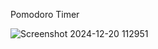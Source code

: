 Pomodoro Timer

![Screenshot 2024-12-20 112951](https://github.com/user-attachments/assets/cabd5624-9889-424e-b55c-d0d9d5c0284a)
